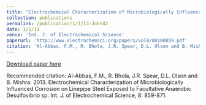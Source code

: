 ```yaml
---
title: "Electrochemical Characterization of Microbiologically Influenced Corrosion on Linepipe Steel Exposed to Facultative Anaerobic Desulfovibrio sp."
collection: publications
permalink: /publication/1/1/13-John42
date: 1/1/13
venue: 'Int. J. of Electrochemical Science'
paperurl: 'http://www.electrochemsci.org/papers/vol8/80100859.pdf'
citation: 'Al-Abbas, F.M., R. Bhola, J.R. Spear, D.L. Olson and B. Mishra.  2013.  Electrochemical Characterization of Microbiologically Influenced Corrosion on Linepipe Steel Exposed to Facultative Anaerobic Desulfovibrio sp.  Int. J. of Electrochemical Science, 8: 859-871.'
---
```


<a href='http://www.electrochemsci.org/papers/vol8/80100859.pdf'>Download paper here</a>

Recommended citation: Al-Abbas, F.M., R. Bhola, J.R. Spear, D.L. Olson and B. Mishra.  2013.  Electrochemical Characterization of Microbiologically Influenced Corrosion on Linepipe Steel Exposed to Facultative Anaerobic Desulfovibrio sp.  Int. J. of Electrochemical Science, 8: 859-871.